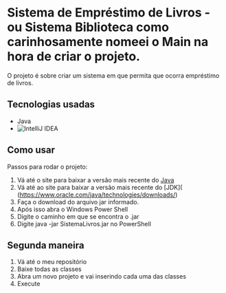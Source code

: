 # Sistema de Empréstimo de Livros - ou Sistema Biblioteca como carinhosamente nomeei o Main na hora de criar o projeto.

O projeto é sobre criar um sistema em que permita que ocorra empréstimo de livros.
## Tecnologias usadas

- Java
- ![IntelliJ IDEA](https://www.google.com/url?sa=i&url=https%3A%2F%2Fmedium.com%2F%40AlexanderObregon%2Fcross-platform-development-with-intellij-idea-a-practical-guide-ddc3c22d463f&psig=AOvVaw3TKm4oDGEn9G-WYPOrSCRY&ust=1733182173006000&source=images&cd=vfe&opi=89978449&ved=0CBQQjRxqFwoTCOCasu_ch4oDFQAAAAAdAAAAABAS)

## Como usar

Passos para rodar o projeto:
1. Vá até o site para baixar a versão mais recente do [Java]( https://www.java.com/pt-BR/download/)
2. Vá até ao site para baixar a versão mais recente do [JDK]( (https://www.oracle.com/java/technologies/downloads/)
3. Faça o download do arquivo jar informado.
4. Após isso abra o Windows Power Shell
5. Digite o caminho em que se encontra o .jar
6. Digite java -jar SistemaLivros.jar no PowerShell
## Segunda maneira
1. Vá até o meu repositório
2. Baixe todas as classes
3. Abra um novo projeto e vai inserindo cada uma das classes
4. Execute
